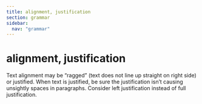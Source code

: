 ```yaml
---
title: alignment, justification
section: grammar
sidebar:
  nav: "grammar"
---
```

# alignment, justification

Text alignment may be “ragged” (text does not line up straight on right side) or justified. When text is justified, be sure the justification isn’t causing unsightly spaces in paragraphs. Consider left justification instead of full justification.

